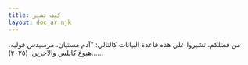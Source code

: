 ```yaml
---
title: كيف تشير
layout: doc_ar.njk
---
```

<!DOCTYPE html>
<html lang="ar">
<head>
    <meta charset="UTF-8">
    <meta name="viewport" content="width=device-width, initial-scale=1.0">
    <title>إشارة إلى قاعدة البيانات</title>
</head>
<body>

<p lang="ar">من فضلكم، تشيروا علي هذه قاعدة البيانات كالتالي: "آدم مستيان، مرسيدس فوليه، هيوغ كايلس والآخرين. (٢٠٢٥)......</p>

</body>
</html>
